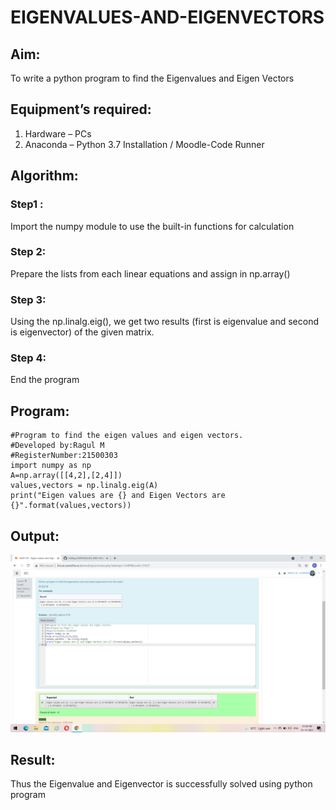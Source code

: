 # EIGENVALUES-AND-EIGENVECTORS
## Aim:
To write a python program to find the Eigenvalues and Eigen Vectors
## Equipment’s required:
1. 	Hardware – PCs
2. 	Anaconda – Python 3.7 Installation / Moodle-Code Runner
## Algorithm:
### Step1 :
Import the numpy module to use the built-in functions for calculation
### Step 2:
Prepare the lists from each linear equations and assign in np.array()
### Step 3: 
Using the np.linalg.eig(),  we get two results (first is eigenvalue and second is eigenvector) of the given matrix.
### Step 4:
End the program

## Program:
~~~
#Program to find the eigen values and eigen vectors.
#Developed by:Ragul M
#RegisterNumber:21500303
import numpy as np
A=np.array([[4,2],[2,4]])
values,vectors = np.linalg.eig(A)
print("Eigen values are {} and Eigen Vectors are {}".format(values,vectors))
~~~

## Output:
![output](https://github.com/ragulmani936/EIGENVALUES-AND-EIGENVECTORS/blob/main/Screenshot%20(15).png?raw=true)
## Result:
Thus the Eigenvalue and Eigenvector is successfully solved using python program
